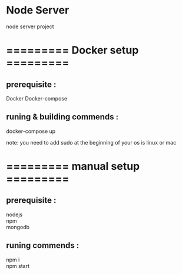 # Node Server
  node server project
  
# ========= Docker setup =========
## prerequisite :
Docker
Docker-compose
## runing & building commends :
  docker-compose up
  
note: you need to add sudo at the beginning of your os is linux or mac

# ========= manual setup =========

## prerequisite :
  nodejs  
  npm  
  mongodb  

## runing commends :
  npm i   
  npm start
